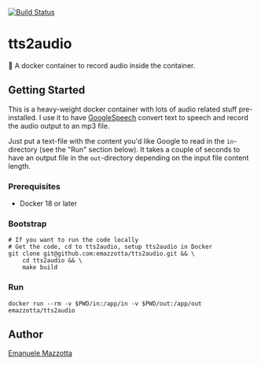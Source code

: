 [![Build Status](https://github.com/emazzotta/tt2audio/workflows/Docker%20Build%20&%20Push/badge.svg)](https://github.com/emazzotta/tt2audio/actions)

# tts2audio

🐳 A docker container to record audio inside the container.

## Getting Started

This is a heavy-weight docker container with lots of audio related stuff pre-installed.
I use it to have [GoogleSpeech](https://github.com/desbma/GoogleSpeech) convert text to speech and record the audio output to an mp3 file.

Just put a text-file with the content you'd like Google to read in the `in`-directory (see the "Run" section below).
It takes a couple of seconds to have an output file in the `out`-directory depending on the input file content length.

### Prerequisites

* Docker 18 or later

### Bootstrap

```
# If you want to run the code locally
# Get the code, cd to tts2audio, setup tts2audio in Docker
git clone git@github.com:emazzotta/tts2audio.git && \
    cd tts2audio && \
    make build
```

### Run

```
docker run --rm -v $PWD/in:/app/in -v $PWD/out:/app/out emazzotta/tts2audio
```

## Author

[Emanuele Mazzotta](mailto:hello@mazzotta.me)
